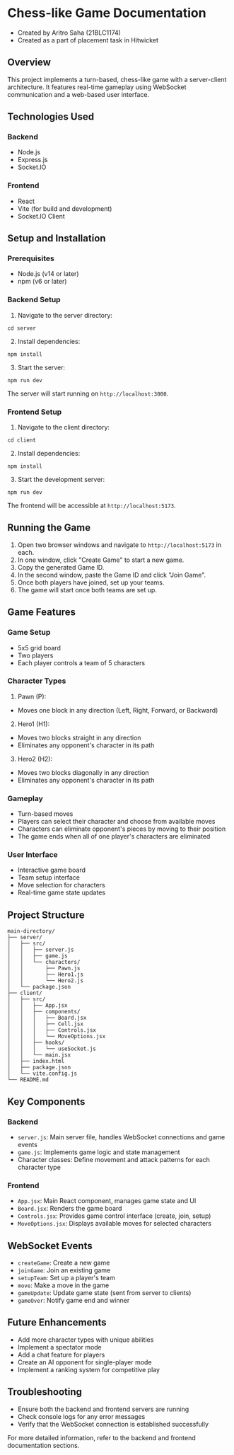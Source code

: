 # Chess-like Game Documentation

- Created by Aritro Saha (21BLC1174)
- Created as a part of placement task in Hitwicket

## Overview

This project implements a turn-based, chess-like game with a server-client architecture. It features real-time gameplay using WebSocket communication and a web-based user interface.

## Technologies Used

### Backend
- Node.js
- Express.js
- Socket.IO

### Frontend
- React
- Vite (for build and development)
- Socket.IO Client

## Setup and Installation

### Prerequisites
- Node.js (v14 or later)
- npm (v6 or later)

### Backend Setup
1. Navigate to the server directory:
```
cd server
```
2. Install dependencies:
```
npm install
```
3. Start the server:
```
npm run dev
```
The server will start running on `http://localhost:3000`.

### Frontend Setup
1. Navigate to the client directory:
```
cd client
```
2. Install dependencies:
```
npm install
```
3. Start the development server:
```
npm run dev
```
The frontend will be accessible at `http://localhost:5173`.

## Running the Game

1. Open two browser windows and navigate to `http://localhost:5173` in each.
2. In one window, click "Create Game" to start a new game.
3. Copy the generated Game ID.
4. In the second window, paste the Game ID and click "Join Game".
5. Once both players have joined, set up your teams.
6. The game will start once both teams are set up.

## Game Features

### Game Setup
- 5x5 grid board
- Two players
- Each player controls a team of 5 characters

### Character Types
1. Pawn (P):
- Moves one block in any direction (Left, Right, Forward, or Backward)
2. Hero1 (H1):
- Moves two blocks straight in any direction
- Eliminates any opponent's character in its path
3. Hero2 (H2):
- Moves two blocks diagonally in any direction
- Eliminates any opponent's character in its path

### Gameplay
- Turn-based moves
- Players can select their character and choose from available moves
- Characters can eliminate opponent's pieces by moving to their position
- The game ends when all of one player's characters are eliminated

### User Interface
- Interactive game board
- Team setup interface
- Move selection for characters
- Real-time game state updates

## Project Structure

```
main-directory/
├── server/
│   ├── src/
│   │   ├── server.js
│   │   ├── game.js
│   │   └── characters/
│   │       ├── Pawn.js
│   │       ├── Hero1.js
│   │       └── Hero2.js
│   └── package.json
├── client/
│   ├── src/
│   │   ├── App.jsx
│   │   ├── components/
│   │   │   ├── Board.jsx
│   │   │   ├── Cell.jsx
│   │   │   ├── Controls.jsx
│   │   │   └── MoveOptions.jsx
│   │   ├── hooks/
│   │   │   └── useSocket.js
│   │   └── main.jsx
│   ├── index.html
│   ├── package.json
│   └── vite.config.js
└── README.md
```

## Key Components

### Backend
- `server.js`: Main server file, handles WebSocket connections and game events
- `game.js`: Implements game logic and state management
- Character classes: Define movement and attack patterns for each character type

### Frontend
- `App.jsx`: Main React component, manages game state and UI
- `Board.jsx`: Renders the game board
- `Controls.jsx`: Provides game control interface (create, join, setup)
- `MoveOptions.jsx`: Displays available moves for selected characters

## WebSocket Events

- `createGame`: Create a new game
- `joinGame`: Join an existing game
- `setupTeam`: Set up a player's team
- `move`: Make a move in the game
- `gameUpdate`: Update game state (sent from server to clients)
- `gameOver`: Notify game end and winner

## Future Enhancements

- Add more character types with unique abilities
- Implement a spectator mode
- Add a chat feature for players
- Create an AI opponent for single-player mode
- Implement a ranking system for competitive play

## Troubleshooting

- Ensure both the backend and frontend servers are running
- Check console logs for any error messages
- Verify that the WebSocket connection is established successfully

For more detailed information, refer to the backend and frontend documentation sections.